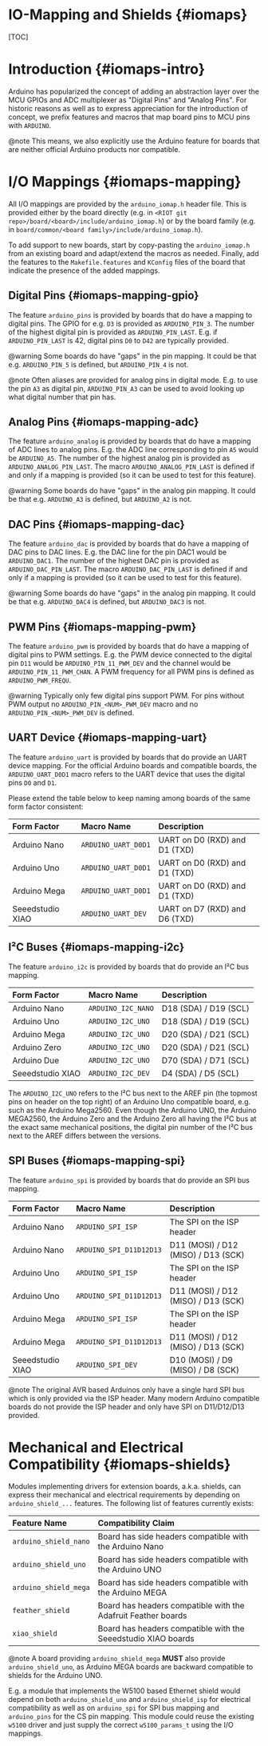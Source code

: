 IO-Mapping and Shields                                                {#iomaps}
======================

[TOC]

Introduction                                                    {#iomaps-intro}
============

Arduino has popularized the concept of adding an abstraction layer over the
MCU GPIOs and ADC multiplexer as "Digital Pins" and "Analog Pins". For historic
reasons as well as to express appreciation for the introduction of concept, we
prefix features and macros that map board pins to MCU pins with `ARDUINO`.

@note   This means, we also explicitly use the Arduino feature for boards that
        are neither official Arduino products nor compatible.

I/O Mappings                                                  {#iomaps-mapping}
============

All I/O mappings are provided by the `arduino_iomap.h` header file. This is
provided either by the board directly (e.g. in
`<RIOT git repo>/board/<board>/include/arduino_iomap.h`) or by the board
family (e.g. in `board/common/<board family>/include/arduino_iomap.h`).

To add support to new boards, start by copy-pasting the `arduino_iomap.h` from
an existing board and adapt/extend the macros as needed. Finally, add the
features to the `Makefile.features` and `KConfig` files of the board that
indicate the presence of the added mappings.

Digital Pins                                             {#iomaps-mapping-gpio}
------------

The feature `arduino_pins` is provided by boards that do have a mapping to
digital pins. The GPIO for e.g. `D3` is provided as `ARDUINO_PIN_3`. The
number of the highest digital pin is provided as `ARDUINO_PIN_LAST`. E.g. if
`ARDUINO_PIN_LAST` is 42, digital pins `D0` to `D42` are typically provided.

@warning    Some boards do have "gaps" in the pin mapping. It could be that
            e.g. `ARDUINO_PIN_5` is defined, but `ARDUINO_PIN_4` is not.

@note       Often aliases are provided for analog pins in digital mode. E.g.
            to use the pin `A3` as digital pin, `ARDUINO_PIN_A3` can be used
            to avoid looking up what digital number that pin has.

Analog Pins                                               {#iomaps-mapping-adc}
-----------

The feature `arduino_analog` is provided by boards that do have a mapping of
ADC lines to analog pins. E.g. the ADC line corresponding to pin `A5` would
be `ARDUINO_A5`. The number of the highest analog pin is provided as
`ARDUINO_ANALOG_PIN_LAST`. The macro `ARDUINO_ANALOG_PIN_LAST` is defined if
and only if a mapping is provided (so it can be used to test for this feature).

@warning    Some boards do have "gaps" in the analog pin mapping. It could be
            that e.g. `ARDUINO_A3` is defined, but `ARDUINO_A2` is not.

DAC Pins                                                  {#iomaps-mapping-dac}
--------

The feature `arduino_dac` is provided by boards that do have a mapping of
DAC pins to DAC lines. E.g. the DAC line for the pin DAC1 would be
`ARDUINO_DAC1`. The number of the highest DAC pin is provided as
`ARDUINO_DAC_PIN_LAST`. The macro `ARDUINO_DAC_PIN_LAST` is defined if
and only if a mapping is provided (so it can be used to test for this feature).

@warning    Some boards do have "gaps" in the analog pin mapping. It could be
            that e.g. `ARDUINO_DAC4` is defined, but `ARDUINO_DAC3` is not.

PWM Pins                                                  {#iomaps-mapping-pwm}
--------

The feature `arduino_pwm` is provided by boards that do have a mapping of
digital pins to PWM settings. E.g. the PWM device connected to the digital pin
`D11` would be `ARDUINO_PIN_11_PWM_DEV` and the channel would be
`ARDUINO_PIN_11_PWM_CHAN`. A PWM frequency for all PWM pins is defined as
`ARDUINO_PWM_FREQU`.

@warning    Typically only few digital pins support PWM. For pins without PWM
            output no `ARDUINO_PIN_<NUM>_PWM_DEV` macro and no
            `ARDUINO_PIN_<NUM>_PWM_DEV` is defined.

UART Device                                              {#iomaps-mapping-uart}
-----------

The feature `arduino_uart` is provided by boards that do provide an UART device
mapping. For the official Arduino boards and compatible boards, the
`ARDUINO_UART_D0D1` macro refers to the UART device that uses the digital pins
`D0` and `D1`.

Please extend the table below to keep naming among boards of the same form
factor consistent:

| Form Factor      | Macro Name            | Description                       |
|:---------------- |:--------------------- |:--------------------------------- |
| Arduino Nano     | `ARDUINO_UART_D0D1`   | UART on D0 (RXD) and D1 (TXD)     |
| Arduino Uno      | `ARDUINO_UART_D0D1`   | UART on D0 (RXD) and D1 (TXD)     |
| Arduino Mega     | `ARDUINO_UART_D0D1`   | UART on D0 (RXD) and D1 (TXD)     |
| Seeedstudio XIAO | `ARDUINO_UART_DEV`    | UART on D7 (RXD) and D6 (TXD)     |

I²C Buses                                                 {#iomaps-mapping-i2c}
---------

The feature `arduino_i2c` is provided by boards that do provide an I²C bus
mapping.

| Form Factor      | Macro Name            | Description                       |
|:---------------- |:--------------------- |:--------------------------------- |
| Arduino Nano     | `ARDUINO_I2C_NANO`    | D18 (SDA) / D19 (SCL)             |
| Arduino Uno      | `ARDUINO_I2C_UNO`     | D18 (SDA) / D19 (SCL)             |
| Arduino Mega     | `ARDUINO_I2C_UNO`     | D20 (SDA) / D21 (SCL)             |
| Arduino Zero     | `ARDUINO_I2C_UNO`     | D20 (SDA) / D21 (SCL)             |
| Arduino Due      | `ARDUINO_I2C_UNO`     | D70 (SDA) / D71 (SCL)             |
| Seeedstudio XIAO | `ARDUINO_I2C_DEV`     | D4 (SDA) / D5 (SCL)               |

The `ARDUINO_I2C_UNO` refers to the I²C bus next to the AREF pin (the topmost
pins on header on the top right) of an Arduino Uno compatible board, e.g.
such as the Arduino Mega2560. Even though the Arduino UNO, the Arduino MEGA2560,
the Arduino Zero and the Arduino Zero all having the I²C bus at the exact same
mechanical positions, the digital pin number of the I²C bus next to the AREF
differs between the versions.

SPI Buses                                                 {#iomaps-mapping-spi}
---------

The feature `arduino_spi` is provided by boards that do provide an SPI bus
mapping.

| Form Factor      | Macro Name                | Description                           |
|:---------------- |:------------------------- |:------------------------------------- |
| Arduino Nano     | `ARDUINO_SPI_ISP`         | The SPI on the ISP header             |
| Arduino Nano     | `ARDUINO_SPI_D11D12D13`   | D11 (MOSI) / D12 (MISO) / D13 (SCK)   |
| Arduino Uno      | `ARDUINO_SPI_ISP`         | The SPI on the ISP header             |
| Arduino Uno      | `ARDUINO_SPI_D11D12D13`   | D11 (MOSI) / D12 (MISO) / D13 (SCK)   |
| Arduino Mega     | `ARDUINO_SPI_ISP`         | The SPI on the ISP header             |
| Arduino Mega     | `ARDUINO_SPI_D11D12D13`   | D11 (MOSI) / D12 (MISO) / D13 (SCK)   |
| Seeedstudio XIAO | `ARDUINO_SPI_DEV`         | D10 (MOSI) / D9 (MISO) / D8 (SCK)     |

@note   The original AVR based Arduinos only have a single hard SPI bus which
        is only provided via the ISP header. Many modern Arduino compatible
        boards do not provide the ISP header and only have SPI on D11/D12/D13
        provided.

Mechanical and Electrical Compatibility                       {#iomaps-shields}
=======================================

Modules implementing drivers for extension boards, a.k.a. shields, can express
their mechanical and electrical requirements by depending on `arduino_shield_...`
features. The following list of features currently exists:

| Feature Name          | Compatibility Claim                                           |
|:--------------------- |:------------------------------------------------------------- |
| `arduino_shield_nano` | Board has side headers compatible with the Arduino Nano       |
| `arduino_shield_uno`  | Board has side headers compatible with the Arduino UNO        |
| `arduino_shield_mega` | Board has side headers compatible with the Arduino MEGA       |
| `feather_shield`      | Board has headers compatible with the Adafruit Feather boards |
| `xiao_shield`         | Board has headers compatible with the Seeedstudio XIAO boards |

@note   A board providing `arduino_shield_mega` **MUST** also provide
        `arduino_shield_uno`, as Arduino MEGA boards are backward compatible to
        shields for the Arduino UNO.

E.g. a module that implements the W5100 based Ethernet shield would depend on
both `arduino_shield_uno` and `arduino_shield_isp` for electrical compatibility
as well as on `arduino_spi` for SPI bus mapping and `arduino_pins` for the CS
pin mapping. This module could reuse the existing `w5100` driver and just
supply the correct `w5100_params_t` using the I/O mappings.
